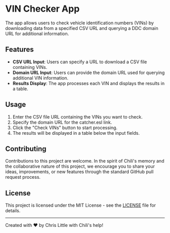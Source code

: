 # VIN Checker App

The app allows users to check vehicle identification numbers (VINs) by downloading data from a specified CSV URL and querying a DDC domain URL for additional information.

## Features

- **CSV URL Input**: Users can specify a URL to download a CSV file containing VINs.
- **Domain URL Input**: Users can provide the domain URL used for querying additional VIN information.
- **Results Display**: The app processes each VIN and displays the results in a table.

## Usage

1. Enter the CSV file URL containing the VINs you want to check.
2. Specify the domain URL for the catcher.esl link.
3. Click the "Check VINs" button to start processing.
4. The results will be displayed in a table below the input fields.

## Contributing

Contributions to this project are welcome. In the spirit of Chili's memory and the collaborative nature of this project, we encourage you to share your ideas, improvements, or new features through the standard GitHub pull request process.

## License

This project is licensed under the MIT License - see the [LICENSE](LICENSE) file for details.

---

Created with ❤️ by Chris Little with Chili's help!
